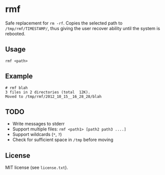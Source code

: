 rmf
===

Safe replacement for `rm -rf`. Copies the selected path to `/tmp/rmf/TIMESTAMP/`, thus giving the user recover ability until the system is rebooted.

Usage
-----

    rmf <path>

Example
-------

    # rmf blah
    3 files in 2 directories (total  12K).
    Moved to /tmp/rmf/2012_10_15__16_28_28/blah

TODO
----

 * Write messages to stderr
 * Support multiple files: `rmf <path1> [path2 path3 ....]`
 * Support wildcards (`*`, `?`)
 * Check for sufficient space in `/tmp` before moving

License
-------

MIT license (see `license.txt`).
